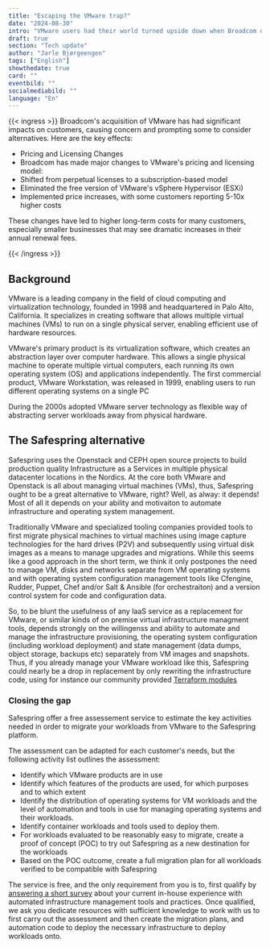 ```yaml
---
title: "Escaping the VMware trap?"
date: "2024-08-30"
intro: "VMware users had their world turned upside down when Broadcom decided to rapidly  change the user terms of VMware software in 2024"
draft: true
section: "Tech update"
author: "Jarle Bjørgeengen"
tags: ["English"]
showthedate: true
card: ""
eventbild: ""
socialmediabild: ""
language: "En"
---
```



{{< ingress >}}
Broadcom's acquisition of VMware has had significant impacts on customers,
causing concern and prompting some to consider alternatives. Here are the key
effects:

* Pricing and Licensing Changes
* Broadcom has made major changes to VMware's pricing and licensing model:
* Shifted from perpetual licenses to a subscription-based model
* Eliminated the free version of VMware's vSphere Hypervisor (ESXi)
* Implemented price increases, with some customers reporting 5-10x higher costs

These changes have led to higher long-term costs for many customers, especially
smaller businesses that may see dramatic increases in their annual renewal
fees.

{{< /ingress >}}

## Background

VMware is a leading company in the field of cloud computing and virtualization
technology, founded in 1998 and headquartered in Palo Alto, California. It
specializes in creating software that allows multiple virtual machines (VMs) to
run on a single physical server, enabling efficient use of hardware resources.

VMware's primary product is its virtualization software, which creates an
abstraction layer over computer hardware. This allows a single physical machine
to operate multiple virtual computers, each running its own operating system
(OS) and applications independently. The first commercial product, VMware
Workstation, was released in 1999, enabling users to run different operating
systems on a single PC

During the 2000s adopted VMware server technology as flexible way of
abstracting server workloads away from physical hardware.

## The Safespring alternative

Safespring uses the Openstack and CEPH open source projects to build production
quality Infrastructure as a Services in multiple physical datacenter locations
in the Nordics. At the core both VMware and Openstack is all about managing
virtual machines (VMs), thus, Safespring ought to be a great alternative to
VMware, right? Well, as alway: it depends! Most of all it depends on your
ability and motivaiton to automate infrastructure and operating system
management.

Traditionally VMware and specialized tooling companies provided tools to first
migrate physical machines to virtual machines using image capture technologies
for the hard drives (P2V) and subsequently using virtual disk images as a means to
manage upgrades and migrations. While this seems like a good approach in the
short term, we think it only postpones the need to manage VM, disks and
networks separate from VM operating systems and with operating system
configuration management tools like Cfengine, Rudder, Puppet, Chef and/or Salt
& Ansible (for orchestraiton) and a version control system for code and
configuration data.

So, to be blunt the usefulness of any IaaS service as a replacement for VMware, or
similar kinds of on premise virtual infrastructure managment tools, depends
strongly on the willingenss and ability to automate and manage the
infrastructure provisioning, the operating system configuration (including
workload deployment) and state management (data dumps, object storage, backups
etc) separately from VM images and snapshots. Thus, if you already manage your
VMware workload like this, Safespring could nearly be a drop in replacement by
only rewriting the infrastructure code, using for instance our community
provided [Terraform modules][tfmodulesblog]

### Closing the gap

Safespring offer a free assessement service to estimate the key activities
needed in order to migrate your workloads from VMware to the Safespring
platform.

The assessment can be adapted for each customer's needs, but the following
activity list outlines the assessment:

* Identify which VMware products are in use
* Identify which features of the products are used, for which purposes and to which extent
* Identify the distribution of operating systems for VM workloads and the level
  of automation and tools in use for managing operating systems and their workloads.
* Identify container workloads and tools used to deploy them.
* For workloads evaluated to be reasonably easy to migrate, create a proof of
  concept (POC) to try out Safespring as a new destination for the workloads
* Based on the POC outcome, create a full migration plan for all workloads
  verified to be compatible with Safespring

The service is free, and the only requirement from you is to, first qualify by
[answering a short survey][survey] about your current in-house experience with
automated infrastructure management tools and practices. Once qualified, we ask
you dedicate resources with sufficient knowledge to work with us to first
carry out the assessment and then create the migration plans, and automation
code to deploy the necessary infrastructure to deploy workloads onto.

[tfmodulesblog]: https://www.safespring.com/blogg/2022/2022-03-terraform-module/
[survey]: https://next.safespring.com/apps/forms/s/miJx5AFAb988X5EjwCLF5LGd
